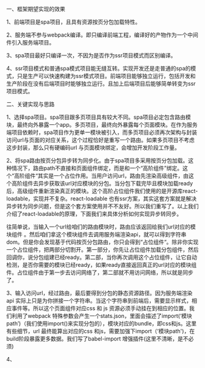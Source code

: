 一、框架期望实现的效果

1、前端项目是spa项目，且具有资源按页分包加载特性。

2、服务端不参与webpack编译。即只编译前端工程，编译好的产物作为一个中间件引入服务端项目。

3、spa项目最好只编译一次，不因为是否作为ssr项目模式而区别编译。

4、ssr项目模式和普通spa模式项目能无缝互转。实现开发还是走普通的spa的模式，只是生产可以快速构建为ssr模式项目。前端项目能够独立运行，包括开发和生产阶段在没有后端项目时能够独立运行。且加上后端项目后能够简单转变为ssr项目模式。

二、关键实现与思路

1、选择spa项目。spa项目跟多页项目具有较大不同。spa项目必定包含路由模块，最终向外暴露一个app。多页项目，最终向外暴露每个页面模块。在作为服务端项目依赖时，spa项目作为更单一模块被引入，而多页项目必须再次架构与封装访问url与页面的对应关系，这个过程恰好是重写一个路由。如果多页项目不考虑这步封装，那么只有硬编码url 与页面模块绑定，会增加开发阶段工作量。

2、将spa路由按页分包异步转为同步化。由于spa项目多采用按页分包加载。这种情况下，路由path不直接和页面组件绑定，而是和一个“高阶组件”绑定。这个“高阶组件“其实是一个占位作用。当用户访问url，路由先渲染高级组件，由这个高阶组件去异步获取该url对应模块的分包。当分包下载完毕且模块加载ready后，高级组件重新渲染真正的模块。这个高阶占位组件我们使用的是开源库react-loadable，实现并不复杂。react-loadable 也有ssr方案，其实这套方案就是解决异步转为同步问题，但是这个套方案使用并不不友好。所以我们重写了。以上我们介绍了react-loadable的原理，下面我们来具体分析如何实现异步转同步。

往简单说，当输入一个url给咱们的路由模块时，路由应该返回给我们url对应的模块组件 。然后咱们拿这个模块组件去调用服务端渲染api，就可以得到字符串dom。但是你会发现基于代码按页分包路由，你只会得到“占位组件“。除非你实现一个占位组件，把两部分切割开。第一部分，你先让占位组件加载分包组件，然后回调你，说分包组建已经ready。第二部，当你再次调用这个占位组件，让它自动检测，是否你需要的模块已经ready，如果ready直接返回真正的url对应的模块组件。占位组件由于第一步去访问网络了，第二部就不用访问网络，所以就是同步了。

3、输入访问url，经过路由，最后要得到分包的静态资源路径。因为服务端渲染api 实际上只是为你拼接一个字符串。当这个字符串到前端后，需要显示样式，相应事件等。所以这个页面组件对应css 和 js 资源必须手动挂在到相应的位置。我们利用了webpack 特殊参数会产生一个stats.json，里面会描述了import\(‘模块path’\)（我们使用import\(\)来实现分包的），模块对应的bundle，即css和js。这里有些细节，url 最终能算出对应的css 和js，需要加强下import（‘模块path'\)，在build阶段暴露更多数据。我们写了babel-import 增强插件\(这里不清晰，是不必须\)

4、

